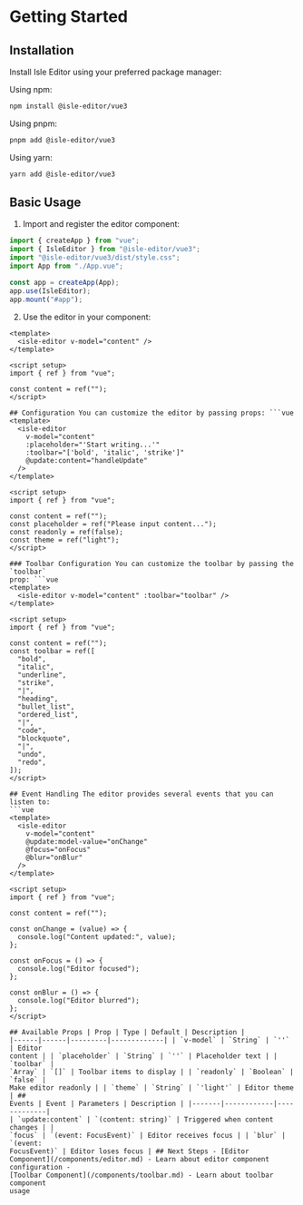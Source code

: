 # Getting Started

## Installation

Install Isle Editor using your preferred package manager:

Using npm:

```bash
npm install @isle-editor/vue3
```

Using pnpm:

```bash
pnpm add @isle-editor/vue3
```

Using yarn:

```bash
yarn add @isle-editor/vue3
```

## Basic Usage

1. Import and register the editor component:

```js
import { createApp } from "vue";
import { IsleEditor } from "@isle-editor/vue3";
import "@isle-editor/vue3/dist/style.css";
import App from "./App.vue";

const app = createApp(App);
app.use(IsleEditor);
app.mount("#app");
```

2. Use the editor in your component:

````vue
<template>
  <isle-editor v-model="content" />
</template>

<script setup>
import { ref } from "vue";

const content = ref("");
</script>

## Configuration You can customize the editor by passing props: ```vue
<template>
  <isle-editor
    v-model="content"
    :placeholder="'Start writing...'"
    :toolbar="['bold', 'italic', 'strike']"
    @update:content="handleUpdate"
  />
</template>

<script setup>
import { ref } from "vue";

const content = ref("");
const placeholder = ref("Please input content...");
const readonly = ref(false);
const theme = ref("light");
</script>

### Toolbar Configuration You can customize the toolbar by passing the `toolbar`
prop: ```vue
<template>
  <isle-editor v-model="content" :toolbar="toolbar" />
</template>

<script setup>
import { ref } from "vue";

const content = ref("");
const toolbar = ref([
  "bold",
  "italic",
  "underline",
  "strike",
  "|",
  "heading",
  "bullet_list",
  "ordered_list",
  "|",
  "code",
  "blockquote",
  "|",
  "undo",
  "redo",
]);
</script>

## Event Handling The editor provides several events that you can listen to:
```vue
<template>
  <isle-editor
    v-model="content"
    @update:model-value="onChange"
    @focus="onFocus"
    @blur="onBlur"
  />
</template>

<script setup>
import { ref } from "vue";

const content = ref("");

const onChange = (value) => {
  console.log("Content updated:", value);
};

const onFocus = () => {
  console.log("Editor focused");
};

const onBlur = () => {
  console.log("Editor blurred");
};
</script>

## Available Props | Prop | Type | Default | Description |
|------|------|---------|-------------| | `v-model` | `String` | `''` | Editor
content | | `placeholder` | `String` | `''` | Placeholder text | | `toolbar` |
`Array` | `[]` | Toolbar items to display | | `readonly` | `Boolean` | `false` |
Make editor readonly | | `theme` | `String` | `'light'` | Editor theme | ##
Events | Event | Parameters | Description | |-------|------------|-------------|
| `update:content` | `(content: string)` | Triggered when content changes | |
`focus` | `(event: FocusEvent)` | Editor receives focus | | `blur` | `(event:
FocusEvent)` | Editor loses focus | ## Next Steps - [Editor
Component](/components/editor.md) - Learn about editor component configuration -
[Toolbar Component](/components/toolbar.md) - Learn about toolbar component
usage
````

